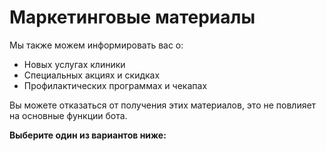 # Маркетинговые материалы

Мы также можем информировать вас о:
- Новых услугах клиники
- Специальных акциях и скидках
- Профилактических программах и чекапах

Вы можете отказаться от получения этих материалов, это не повлияет на основные функции бота.

**Выберите один из вариантов ниже:**